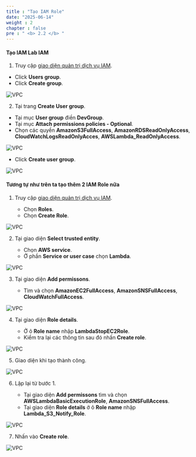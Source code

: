 ```yaml
---
title : "Tạo IAM Role"
date: "2025-06-14"
weight : 2 
chapter : false
pre : " <b> 2.2 </b> "
---
```


#### Tạo IAM **Lab IAM**

1. Truy cập [giao diện quản trị dịch vụ IAM](https://console.aws.amazon.com/iam/home).
  + Click **Users group**.
  + Click **Create group**.

![VPC](/images/2.prerequisite/chrome_jPbVK8JPvO.png)

2. Tại trang **Create User group**.
  + Tại mục **User group** điền **DevGroup**.
  + Tại mục **Attach permissions policies - Optional**.
  + Chọn các quyền **AmazonS3FullAccess**, **AmazonRDSReadOnlyAccess**, **CloudWatchLogsReadOnlyAcces**, **AWSLambda_ReadOnlyAccess**.

![VPC](/images/2.prerequisite/chrome_V9jQ0qzqXv.png)

+ Click **Create user group**.

![VPC](/images/2.prerequisite/chrome_gHhpy3FMlM.png)


#### Tương tự như trên ta tạo thêm 2 IAM Role nữa

1. Truy cập [giao diện quản trị dịch vụ IAM](https://console.aws.amazon.com/iam/home). 

   + Chọn **Roles**.
   + Chọn **Create Role**.

![VPC](/images/2.prerequisite/IAM_1.png)

2. Tại giao diện **Select trusted entity**. 

   + Chọn **AWS service**.
   + Ở phần **Service or user case** chọn **Lambda**.

![VPC](/images/2.prerequisite/IAM_2.png)

3. Tại giao diện **Add permissons**. 

   + Tìm và chọn **AmazonEC2FullAccess**, **AmazonSNSFullAccess**, **CloudWatchFullAccess**.

![VPC](/images/2.prerequisite/IAM_3.png)

4. Tại giao diện **Role details**.

   + Ở ô **Role name** nhập **LambdaStopEC2Role**.
   + Kiểm tra lại các thông tin sau đó nhấn **Create role**.

![VPC](/images/2.prerequisite/IAM_4.png)

5. Giao diện khi tạo thành công.

![VPC](/images/2.prerequisite/IAM_5.png)

6. Lập lại từ bước 1.

   + Tại giao diện **Add permissons** tìm và chọn **AWSLambdaBasicExecutionRole**, **AmazonSNSFullAccess**.
   + Tại giao diện **Role details** ở ô **Role name** nhập **Lambda_S3_Notify_Role**.

![VPC](/images/2.prerequisite/IAM_6.png)

7. Nhấn vào **Create role**.

![VPC](/images/2.prerequisite/IAM_7.png)


